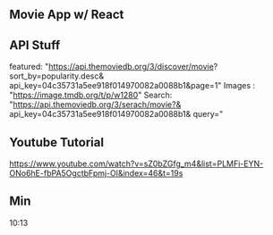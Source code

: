 ## Movie App w/ React


## API Stuff
featured: "https://api.themoviedb.org/3/discover/movie?
sort_by=popularity.desc&
api_key=04c35731a5ee918f014970082a0088b1&page=1"
Images : "https://image.tmdb.org/t/p/w1280"
Search: "https://api.themoviedb.org/3/serach/movie?&
api_key=04c35731a5ee918f014970082a0088b1&
query="


## Youtube Tutorial
https://www.youtube.com/watch?v=sZ0bZGfg_m4&list=PLMFi-EYN-ONo6hE-fbPA5OgctbFpmj-Ol&index=46&t=19s

## Min
10:13